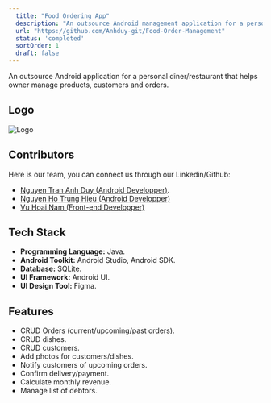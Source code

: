 ```yaml
---
  title: "Food Ordering App"
  description: "An outsource Android management application for a personal diner."
  url: "https://github.com/Anhduy-git/Food-Order-Management"
  status: 'completed'
  sortOrder: 1
  draft: false
---
```


An outsource Android application for a personal diner/restaurant that helps owner manage products, customers and orders.

## Logo

![Logo](../../assets/food-order-1.png)

## Contributors

Here is our team, you can connect us through our Linkedin/Github:

- [Nguyen Tran Anh Duy (Android Developper)](https://www.linkedin.com/in/duy-nguyen-tran-anh/).
- [Nguyen Ho Trung Hieu (Android Developper)](https://github.com/nhthieu)
- [Vu Hoai Nam (Front-end Developper)](https://github.com/namhoai1109)

## Tech Stack

- **Programming Language:** Java.
- **Android Toolkit:** Android Studio, Android SDK.
- **Database:** SQLite.
- **UI Framework:** Android UI.
- **UI Design Tool:** Figma.

## Features

- CRUD Orders (current/upcoming/past orders).
- CRUD dishes.
- CRUD customers.
- Add photos for customers/dishes.
- Notify customers of upcoming orders.
- Confirm delivery/payment.
- Calculate monthly revenue.
- Manage list of debtors.
